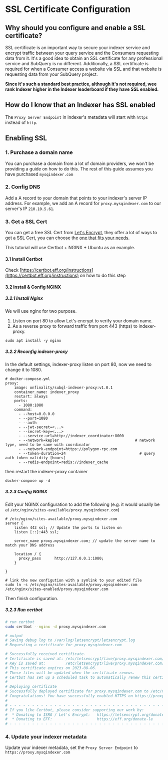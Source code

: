 # SSL Certificate Configuration

## Why should you configure and enable a SSL certificate?

SSL certificate is an important way to secure your indexer service and encrypt traffic between your query service and the Consumers requesting data from it. It's a good idea to obtain an SSL certificate for any professional service and SubQuery is no different. Additionally, a SSL certificate is required for when a Consumer access a website via SSL and that website is requesting data from your SubQuery project.

**Since it's such a standard best practice, although it's not required, wee rank Indexer higher in the Indexer leaderboard if they have SSL enabled.**

## How do I know that an Indexer has SSL enabled

The `Proxy Server Endpoint` in indexer's metadata will start with `https` instead of `http`.

## Enabling SSL

### 1. Purchase a domain name

You can purchase a domain from a lot of domain providers, we won't be providing a guide on how to do this. The rest of this guide assumes you have purchased `mysqindexer.com`

### 2. Config DNS

Add a A record to your domain that points to your indexer's server IP address. For example, we add an A record for `proxy.mysqindexer.com` to our server's IP `210.10.5.61`.

### 3. Get a SSL Cert

You can get a free SSL Cert from [Let's Encrypt](https://letsencrypt.org/), they offer a lot of ways to get a SSL Cert, you can choose the [one that fits your needs](https://letsencrypt.org/docs/client-options/).

This tutorial will use Certbot + NGINX + Ubuntu as an example.

#### 3.1 Install Certbot

Check [https://certbot.eff.org/instructions](https://certbot.eff.org/instructions) on how to do this step

#### 3.2 Install & Config NGINX
##### 3.2.1 Install Nginx
We will use nginx for two purpose. 
1. Listen on port 80 to allow Let's encrypt to verify your domain name.
2. As a reverse proxy to forward traffic from port 443 (https) to indexer-proxy.
```shell
sudo apt install -y nginx
```

##### 3.2.2 Reconfig indexer-proxy
In the default settings, indexer-proxy listen on port 80, now we need to change it to 1080. 
```shell
# docker-compose.yml
proxy:
    image: onfinality/subql-indexer-proxy:v1.0.1
    container_name: indexer_proxy
    restart: always
    ports:
      - 1080:1080
    command:
      - --host=0.0.0.0
      - --port=1080
      - --auth
      - --jwt-secret=<...>
      - --secret-key=<...>
      - --service-url=http://indexer_coordinator:8000
      - --network=kepler                                  # network type, need to be same with coordinator
      - --network-endpoint=https://polygon-rpc.com
      - --token-duration=24                                 # query auth token validity [hours]
      - --redis-endpoint=redis://indexer_cache
```
then restart the indexer-proxy container
```shell
docker-compose up -d
```
##### 3.2.3 Config NGINX
Edit your NGINX configuration to add the following (e.g. it would usually be at `/etc/nginx/sites-available/proxy.mysqindexer.com`)

```shell
# /etc/nginx/sites-available/proxy.mysqindexer.com
server {
    listen 443 ssl; // Update the ports to listen on
    listen [::]:443 ssl;

    server_name proxy.mysqindexer.com; // update the server name to match your DNS address

    location / {
      proxy_pass      http://127.0.0.1:1080;
    }

}

# link the new configution with a symlink to your edited file
sudo ln -s /etc/nginx/sites-available/proxy.mysqindexer.com /etc/nginx/sites-enabled/proxy.mysqindexer.com
```

Then finish configuration.
##### 3.2.3 Run certbot
```bash
# run certbot
sudo certbot --nginx -d proxy.mysqindexer.com

# output
# Saving debug log to /var/log/letsencrypt/letsencrypt.log
# Requesting a certificate for proxy.mysqindexer.com

# Successfully received certificate.
# Certificate is saved at: /etc/letsencrypt/live/proxy.mysqindexer.com/fullchain.pem
# Key is saved at:         /etc/letsencrypt/live/proxy.mysqindexer.com/privkey.pem
# This certificate expires on 2023-08-06.
# These files will be updated when the certificate renews.
# Certbot has set up a scheduled task to automatically renew this certificate in the background.
#
# Deploying certificate
# Successfully deployed certificate for proxy.mysqindexer.com to /etc/nginx/sites-enabled/proxy.mysqindexer.com
# Congratulations! You have successfully enabled HTTPS on https://proxy.mysqindexer.com
#
# - - - - - - - - - - - - - - - - - - - - - - - - - - - - - - - - - - - - - - - -
# If you like Certbot, please consider supporting our work by:
#  * Donating to ISRG / Let's Encrypt:   https://letsencrypt.org/donate
#  * Donating to EFF:                    https://eff.org/donate-le
# - - - - - - - - - - - - - - - - - - - - - - - - - - - - - - - - - - - - - - - -
```

### 4. Update your indexer metadata

Update your indexer metadata, set the `Proxy Server Endpoint` to `https://proxy.mysqindexer.com`
